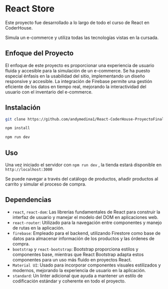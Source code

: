 # React Store

Este proyecto fue desarrollado a lo largo de todo el curso de React en CoderHouse. 

Simula un e-commerce y utiliza todas las tecnologías vistas en la cursada.

## Enfoque del Proyecto

El enfoque de este proyecto es proporcionar una experiencia de usuario fluida y accesible para la simulación de un e-commerce. Se ha puesto especial énfasis en la usabilidad del sitio, implementando un diseño responsive y accesible. La integración de Firebase permite una gestión eficiente de los datos en tiempo real, mejorando la interactividad del usuario con el inventario del e-commerce.

## Instalación

  ```bash
  git clone https://github.com/andymedina1/React-CoderHouse-ProyectoFinal.git

  npm install

  npm run dev
  ```

## Uso

Una vez iniciado el servidor con `npm run dev` , la tienda estará disponible en `http://localhost:3000`

Se puede navegar a través del catálogo de productos, añadir productos al carrito y simular el proceso de compra.


## Dependencias 
- `react`, `react-dom`: Las librerías fundamentales de React para construir la interfaz de usuario y manejar el modelo del DOM en aplicaciones web.
- `react-router`: Utilizado para la navegación entre componentes y manejo de rutas en la aplicación.
- `firebase`: Empleado para el backend, utilizando Firestore como base de datos para almacenar información de los productos y las órdenes de compra.
- `bootstrap` y `react-bootstrap`: Bootstrap proporciona estilos y componentes base, mientras que React Bootstrap adapta estos componentes para un uso más fluido en proyectos React.
- `Material UI`: Usado para incorporar componentes visuales estilizados y modernos, mejorando la experiencia de usuario en la aplicación.
- `standard`: Un linter adicional que ayuda a mantener un estilo de codificación estándar y coherente en todo el proyecto.
